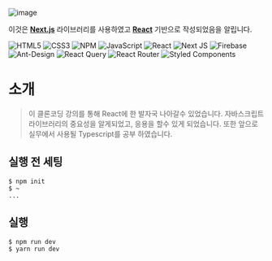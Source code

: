 ![image](https://ifh.cc/g/S3dTmS.png)

이것은 **[Next.js](https://nextjs.org/)** 라이브러리를 사용하였고 **[React](https://ko.reactjs.org/)** 기반으로 작성되었음을 알립니다.

![HTML5](https://img.shields.io/badge/html5-%23E34F26.svg?style=for-the-badge&logo=html5&logoColor=white)
![CSS3](https://img.shields.io/badge/css3-%231572B6.svg?style=for-the-badge&logo=css3&logoColor=white)
![NPM](https://img.shields.io/badge/NPM-%23000000.svg?style=for-the-badge&logo=npm&logoColor=white)
![JavaScript](https://img.shields.io/badge/javascript-%23323330.svg?style=for-the-badge&logo=javascript&logoColor=%23F7DF1E)
![React](https://img.shields.io/badge/react-%2320232a.svg?style=for-the-badge&logo=react&logoColor=%2361DAFB)
![Next JS](https://img.shields.io/badge/Next-black?style=for-the-badge&logo=next.js&logoColor=white)
![Firebase](https://img.shields.io/badge/Firebase-039BE5?style=for-the-badge&logo=Firebase&logoColor=white)
![Ant-Design](https://img.shields.io/badge/-AntDesign-%230170FE?style=for-the-badge&logo=ant-design&logoColor=white)
![React Query](https://img.shields.io/badge/-React%20Query-FF4154?style=for-the-badge&logo=react%20query&logoColor=white)
![React Router](https://img.shields.io/badge/React_Router-CA4245?style=for-the-badge&logo=react-router&logoColor=white)
![Styled Components](https://img.shields.io/badge/styled--components-DB7093?style=for-the-badge&logo=styled-components&logoColor=white)

# 소개
> 이 클론코딩 강의를 통해 React에 한 발자국 나아갈수 있었습니다.
> 자바스크립트 라이브러리의 중요성을 알게되었고, 응용을 할수 있게 되었습니다.
> 또한 앞으로 실무에서 사용될 Typescript를 공부 하였습니다.

## 실행 전 세팅
```
$ npm init
$ ~
...
```

## 실행
```
$ npm run dev
$ yarn run dev
```
